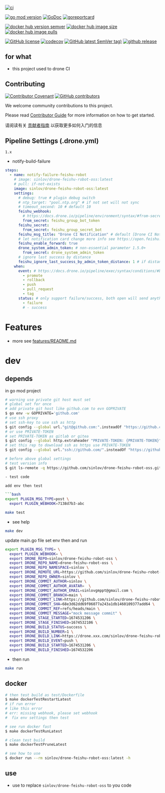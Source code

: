 [![ci](https://github.com/sinlov/drone-feishu-robot-oss/workflows/ci/badge.svg?branch=main)](https://github.com/sinlov/drone-feishu-robot-oss/actions/workflows/ci.yml)

[![go mod version](https://img.shields.io/github/go-mod/go-version/sinlov/drone-feishu-robot-oss?label=go.mod)](https://github.com/sinlov/drone-feishu-robot-oss)
[![GoDoc](https://godoc.org/github.com/sinlov/drone-feishu-robot-oss?status.png)](https://godoc.org/github.com/sinlov/drone-feishu-robot-oss)
[![goreportcard](https://goreportcard.com/badge/github.com/sinlov/drone-feishu-robot-oss)](https://goreportcard.com/report/github.com/sinlov/drone-feishu-robot-oss)

[![docker hub version semver](https://img.shields.io/docker/v/sinlov/drone-feishu-robot-oss?sort=semver)](https://hub.docker.com/r/sinlov/drone-feishu-robot-oss/tags?page=1&ordering=last_updated)
[![docker hub image size](https://img.shields.io/docker/image-size/sinlov/drone-feishu-robot-oss)](https://hub.docker.com/r/sinlov/drone-feishu-robot-oss)
[![docker hub image pulls](https://img.shields.io/docker/pulls/sinlov/drone-feishu-robot-oss)](https://hub.docker.com/r/sinlov/drone-feishu-robot-oss/tags?page=1&ordering=last_updated)

[![GitHub license](https://img.shields.io/github/license/sinlov/drone-feishu-robot-oss)](https://github.com/sinlov/drone-feishu-robot-oss)
[![codecov](https://codecov.io/gh/sinlov/drone-feishu-robot-oss/branch/FE-new-build-workflow/graph/badge.svg)](https://codecov.io/gh/sinlov/drone-feishu-robot-oss)
[![GitHub latest SemVer tag)](https://img.shields.io/github/v/tag/sinlov/drone-feishu-robot-oss)](https://github.com/sinlov/drone-feishu-robot-oss/tags)
[![github release](https://img.shields.io/github/v/release/sinlov/drone-feishu-robot-oss?style=social)](https://github.com/sinlov/drone-feishu-robot-oss/releases)

## for what

- this project used to drone CI

## Contributing

[![Contributor Covenant](https://img.shields.io/badge/contributor%20covenant-v1.4-ff69b4.svg)](.github/CONTRIBUTING_DOC/CODE_OF_CONDUCT.md)
[![GitHub contributors](https://img.shields.io/github/contributors/sinlov/drone-feishu-robot-oss)](https://github.com/sinlov/drone-feishu-robot-oss/graphs/contributors)

We welcome community contributions to this project.

Please read [Contributor Guide](.github/CONTRIBUTING_DOC/CONTRIBUTING.md) for more information on how to get started.

请阅读有关 [贡献者指南](.github/CONTRIBUTING_DOC/zh-CN/CONTRIBUTING.md) 以获取更多如何入门的信息

## Pipeline Settings (.drone.yml)

`1.x`

- notify-build-failure

```yaml
steps:
  - name: notify-failure-feishu-robot
    # image: sinlov/drone-feishu-robot-oss:latest
    # pull: if-not-exists
    image: sinlov/drone-feishu-robot-oss:latest
    settings:
      # debug: true # plugin debug switch
      # ntp_target: "pool.ntp.org" # if not set will not sync
      # timeout_second: 10 # default 10
      feishu_webhook:
        # https://docs.drone.io/pipeline/environment/syntax/#from-secrets
        from_secret: feishu_group_bot_token
      feishu_secret:
        from_secret: feishu_group_secret_bot
      feishu_msg_title: "Drone CI Notification" # default [Drone CI Notification]
      # let notification card change more info see https://open.feishu.cn/document/ukTMukTMukTM/uAjNwUjLwYDM14CM2ATN
      feishu_enable_forward: true
      drone_system_admin_token: # non-essential parameter 1.5.0+
        from_secret: drone_system_admin_token
      # ignore last success by distance
      feishu_ignore_last_success_by_admin_token_distance: 1 # if distance is 0 will not ignore, use 1 will let notify build change to success
    when:
      event: # https://docs.drone.io/pipeline/exec/syntax/conditions/#by-event
        - promote
        - rollback
        - push
        - pull_request
        - tag
      status: # only support failure/success, both open will send anything
        - failure
        # - success
```

# Features

- more see [features/README.md](features/README.md)

# dev

## depends

in go mod project

```bash
# warning use private git host must set
# global set for once
# add private git host like github.com to evn GOPRIVATE
$ go env -w GOPRIVATE='github.com'
# use ssh proxy
# set ssh-key to use ssh as http
$ git config --global url."git@github.com:".insteadOf "https://github.com/"
# or use PRIVATE-TOKEN
# set PRIVATE-TOKEN as gitlab or gitea
$ git config --global http.extraheader "PRIVATE-TOKEN: {PRIVATE-TOKEN}"
# set this rep to download ssh as https use PRIVATE-TOKEN
$ git config --global url."ssh://github.com/".insteadOf "https://github.com/"

# before above global settings
# test version info
$ git ls-remote -q https://github.com/sinlov/drone-feishu-robot-oss.git

- test code

add env then test

```bash
export PLUGIN_MSG_TYPE=post \
  export PLUGIN_WEBHOOK=7138d7b3-abc
```

```bash
make test
```

- see help

```bash
make dev
```

update main.go file set env then and run

```bash
export PLUGIN_MSG_TYPE= \
  export PLUGIN_WEBHOOK= \
  export DRONE_REPO=sinlov/drone-feishu-robot-oss \
  export DRONE_REPO_NAME=drone-feishu-robot-oss \
  export DRONE_REPO_NAMESPACE=sinlov \
  export DRONE_REMOTE_URL=https://github.com/sinlov/drone-feishu-robot-oss \
  export DRONE_REPO_OWNER=sinlov \
  export DRONE_COMMIT_AUTHOR=sinlov \
  export DRONE_COMMIT_AUTHOR_AVATAR=  \
  export DRONE_COMMIT_AUTHOR_EMAIL=sinlovgmppt@gmail.com \
  export DRONE_COMMIT_BRANCH=main \
  export DRONE_COMMIT_LINK=https://github.com/sinlov/drone-feishu-robot-oss/commit/68e3d62dd69f06077a243a1db1460109377add64 \
  export DRONE_COMMIT_SHA=68e3d62dd69f06077a243a1db1460109377add64 \
  export DRONE_COMMIT_REF=refs/heads/main \
  export DRONE_COMMIT_MESSAGE="mock message commit" \
  export DRONE_STAGE_STARTED=1674531206 \
  export DRONE_STAGE_FINISHED=1674532106 \
  export DRONE_BUILD_STATUS=success \
  export DRONE_BUILD_NUMBER=1 \
  export DRONE_BUILD_LINK=https://drone.xxx.com/sinlov/drone-feishu-robot-oss/1 \
  export DRONE_BUILD_EVENT=push \
  export DRONE_BUILD_STARTED=1674531206 \
  export DRONE_BUILD_FINISHED=1674532206
```

- then run

```bash
make run
```

## docker

```bash
# then test build as test/Dockerfile
$ make dockerTestRestartLatest
# if run error
# like this error
# err: missing webhook, please set webhook
#  fix env settings then test

# see run docker fast
$ make dockerTestRunLatest

# clean test build
$ make dockerTestPruneLatest

# see how to use
$ docker run --rm sinlov/drone-feishu-robot-oss:latest -h
```

## use

- use to replace
  `sinlov/drone-feishu-robot-oss` to you code
